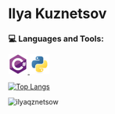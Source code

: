 
<h1 align="left">Ilya Kuznetsov</h1>

<h3 align="left">💻 Languages and Tools:</h3>

<p align="left"> 
 
 <a href="https://www.w3schools.com/cs/" target="_blank" rel="noreferrer"> <img src="https://raw.githubusercontent.com/devicons/devicon/master/icons/csharp/csharp-original.svg" alt="csharp" width="40" height="40"/> </a> <a href="https://www.python.org" target="_blank" rel="noreferrer"> <img src="https://raw.githubusercontent.com/devicons/devicon/master/icons/python/python-original.svg" alt="python" width="40" height="40"/> </a>   
 
</p>


[![Top Langs](https://github-readme-stats.vercel.app/api/top-langs/?username=ilyaqznetsow&layout=compact&theme=dark)](https://github.com/ilyaqznetsow)

<p align="left"> <img src="https://komarev.com/ghpvc/?username=ilyaqznetsow&label=Profile%20views&color=0e75b6&style=flat" alt="ilyaqznetsow" /> </p>
